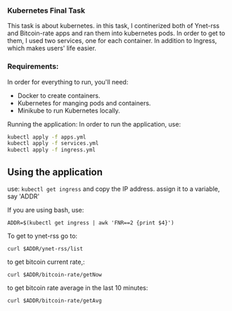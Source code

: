 ### Kubernetes Final Task
This task is about kubernetes. in this task, I continerized both of Ynet-rss and Bitcoin-rate apps and ran them into kubernetes pods.
In order to get to them, I used two services, one for each container.
In addition to Ingress, which makes users' life easier.

### Requirements:
In order for everything to run, you'll need:
- Docker to create containers.
- Kubernetes for manging pods and containers.
- Minikube to run Kubernetes locally.

Running the application:
In order to run the application, use:
```bash
kubectl apply -f apps.yml
kubectl apply -f services.yml
kubectl apply -f ingress.yml
```
## Using the application

use:
`kubectl get ingress`
and copy the IP address.
assign it to a variable, say 'ADDR'

If you are using bash, use:

`ADDR=$(kubectl get ingress | awk 'FNR==2 {print $4}')`

To get to ynet-rss go to:

`curl $ADDR/ynet-rss/list`

to get bitcoin current rate,:

`curl $ADDR/bitcoin-rate/getNow`

to get bitcoin rate average in the last 10 minutes:

`curl $ADDR/bitcoin-rate/getAvg`
